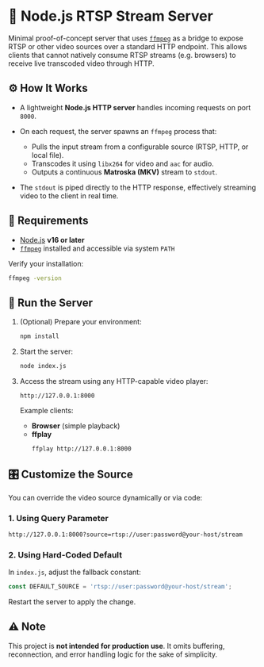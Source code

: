 # 🎥 Node.js RTSP Stream Server

Minimal proof-of-concept server that uses [`ffmpeg`](https://ffmpeg.org/) as a bridge to expose RTSP or other video sources over a standard HTTP endpoint.
This allows clients that cannot natively consume RTSP streams (e.g. browsers) to receive live transcoded video through HTTP.

## ⚙️ How It Works

* A lightweight **Node.js HTTP server** handles incoming requests on port `8000`.
* On each request, the server spawns an `ffmpeg` process that:

  * Pulls the input stream from a configurable source (RTSP, HTTP, or local file).
  * Transcodes it using `libx264` for video and `aac` for audio.
  * Outputs a continuous **Matroska (MKV)** stream to `stdout`.
* The `stdout` is piped directly to the HTTP response, effectively streaming video to the client in real time.

## 🧩 Requirements

* [Node.js](https://nodejs.org/) **v16 or later**
* [`ffmpeg`](https://ffmpeg.org/) installed and accessible via system `PATH`

Verify your installation:

```bash
ffmpeg -version
```

## 🚀 Run the Server

1. (Optional) Prepare your environment:
   ```bash
   npm install
   ```

2. Start the server:
   ```bash
   node index.js
   ```

3. Access the stream using any HTTP-capable video player:
   ```
   http://127.0.0.1:8000
   ```

   Example clients:

   * **Browser** (simple playback)
   * **ffplay**
     ```bash
     ffplay http://127.0.0.1:8000
     ```

## 🎛 Customize the Source

You can override the video source dynamically or via code:

### 1. Using Query Parameter

```bash
http://127.0.0.1:8000?source=rtsp://user:password@your-host/stream
```

### 2. Using Hard-Coded Default

In `index.js`, adjust the fallback constant:

```js
const DEFAULT_SOURCE = 'rtsp://user:password@your-host/stream';
```

Restart the server to apply the change.

## ⚠️ Note

This project is **not intended for production use**. It omits buffering, reconnection, and error handling logic for the sake of simplicity.
